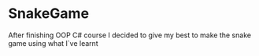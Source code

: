 # SnakeGame
After finishing OOP C# course I decided to give my best to make the snake game using what I`ve learnt
